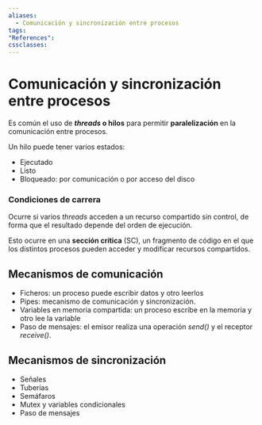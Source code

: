 ```yaml
---
aliases:
  - Comunicación y sincronización entre procesos
tags:
"References":
cssclasses:
---
```

# Comunicación y sincronización entre procesos

Es común el uso de ***threads* o hilos** para permitir **paralelización** en la comunicación entre procesos.

Un hilo puede tener varios estados:
- Ejecutado
- Listo
- Bloqueado: por comunicación o por acceso del disco

### Condiciones de carrera

Ocurre si varios *threads* acceden a un recurso compartido sin control, de forma que el resultado depende del orden de ejecución.

Esto ocurre en una **sección crítica** (SC), un fragmento de código en el que los distintos procesos pueden acceder y modificar recursos compartidos.

##  Mecanismos de comunicación

- Ficheros: un proceso puede escribir datos y otro leerlos
- Pipes: mecanismo de comunicación y sincronización.
- Variables en memoria compartida: un proceso escribe en la memoria y otro lee la variable
- Paso de mensajes: el emisor realiza una operación *send()* y el receptor *receive()*. 

## Mecanismos de sincronización

- Señales
- Tuberías
- Semáfaros
- Mutex y variables condicionales
- Paso de mensajes



